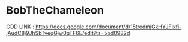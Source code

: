 # BobTheChameleon

GDD LINK : https://docs.google.com/document/d/15tredmjGkHYJFlxfi-jAudC8j9JhSbTveqGjw0qTF6E/edit?ts=5bd0982d

